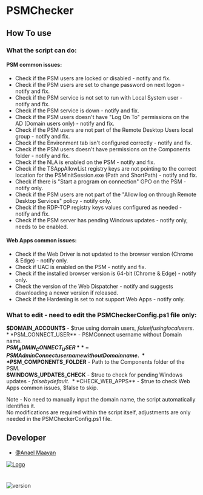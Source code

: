 
# PSMChecker

## How To use

### What the script can do:
 
#### PSM common issues:
- Check if the PSM users are locked or disabled - notify and fix.
- Check if the PSM users are set to change password on next logon - notify and fix.
- Check if the PSM service is not set to run with Local System user - notify and fix.
- Check if the PSM service is down - notify and fix.
- Check if the PSM users doesn't have "Log On To" permissions on the AD (Domain users only) - notify and fix.
- Check if the PSM users are not part of the Remote Desktop Users local group - notify and fix.
- Check if the Environment tab isn't configured correctly - notify and fix.
- Check if the PSM users doesn't have permissions on the Components folder - notify and fix.
- Check if the NLA is enabled on the PSM - notify and fix.
- Check if the TSAppAllowList registry keys are not pointing to the correct location for the PSMInitSession.exe (Path and ShortPath) - notify and fix.
- Check if there is "Start a program on connection" GPO on the PSM - notify only.
- Check if the PSM users are not part of the "Allow log on through Remote Desktop Services" policy - notify only.
- Check if the RDP-TCP registry keys values configured as needed - notify and fix.
- Check if the PSM server has pending Windows updates - notify only, needs to be enabled.

#### Web Apps common issues:
- Check if the Web Driver is not updated to the browser version (Chrome & Edge) - notify only.
- Check if UAC is enabled on the PSM - notify and fix.
- Check if the installed browser version is 64-bit (Chrome & Edge) - notify only.
- Check the version of the Web Dispatcher - notify and suggests downloading a newer version if released.
- Check if the Hardening is set to not support Web Apps - notify only.



### What to edit - need to edit the PSMCheckerConfig.ps1 file only:

**$DOMAIN_ACCOUNTS** - $true using domain users, $false if using local users. 
\
**$PSM_CONNECT_USER** - PSMConnect username without Domain name.
\
**$PSM_ADMIN_CONNECT_USER** - PSMAdminConnect username without Domain name.
\
**$PSM_COMPONENTS_FOLDER** - Path to the Components folder of the PSM.
\
**$WINDOWS_UPDATES_CHECK** - $true to check for pending Windows updates - $false by default.
\
**$CHECK_WEB_APPS** - $true to check Web Apps common issues, $false to skip.

Note - No need to manually input the domain name, the script automatically identifies it.
\
No modifications are required within the script itself, adjustments are only needed in the PSMCheckerConfig.ps1 file.
 

## Developer

- [@Anael Maayan](https://www.linkedin.com/in/anael-maayan/)


[![Logo](https://www.cyberark.com/wp-content/uploads/2022/12/cyberark-logo-v2.svg)](https://www.cyberark.com/)

#
![version](https://img.shields.io/badge/version-2.0.0-blue.svg)
